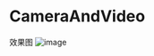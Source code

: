 # CameraAndVideo
效果图
![image](https://github.com/DyncKathline/CameraAndVideo/blob/master/screenshot/GIF.gif?raw=true)  

